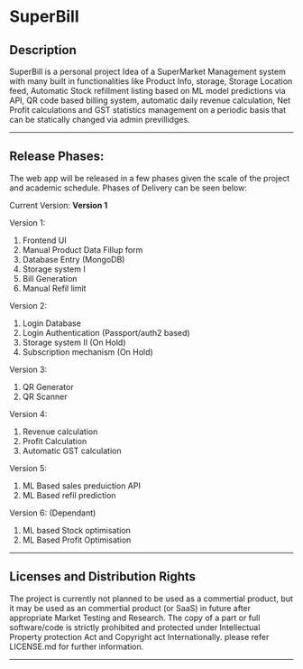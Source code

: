 # SuperBill
## Description
SuperBill is a personal project Idea of a SuperMarket Management system with many built in functionalities like Product Info, storage, Storage Location feed, Automatic Stock refillment listing based on ML model predictions via API, QR code based billing system, automatic daily revenue calculation, Net Profit calculations and GST statistics management on a periodic basis that can be statically changed via admin previllidges.

---
## Release Phases:
The web app will be released in a few phases given the scale of the project and academic schedule.
Phases of Delivery can be seen below:

Current Version: **Version 1**

Version 1:
1. Frontend UI
2. Manual Product Data Fillup form
3. Database Entry (MongoDB)
4. Storage system I
5. Bill Generation
6. Manual Refil limit

Version 2:
1. Login Database
2. Login Authentication (Passport/auth2 based)
3. Storage system II (On Hold)
4. Subscription mechanism (On Hold)

Version 3:
1. QR Generator
2. QR Scanner

Version 4:
1. Revenue calculation
2. Profit Calculation
3. Automatic GST calculation

Version 5:
1. ML Based sales preduiction API
2. ML Based refil prediction

Version 6: (Dependant)
1. ML based Stock optimisation
2. ML Based Profit Optimisation

---
## Licenses and Distribution Rights

The project is currently not planned to be used as a commertial product, but it may be used as an commertial product (or SaaS) in future after appropriate Market Testing and Research. The copy of a part or full software/code is strictly prohibited and protected under Intellectual Property protection Act and Copyright act Internationally. please refer LICENSE.md for further information.

---
